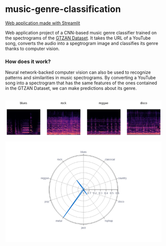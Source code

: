 # music-genre-classification

[Web application made with Streamlit](https://paolocosenza-music-genre-classifica-genre-classification-4un75w.streamlit.app/)

Web application project of a CNN-based music genre classifier trained on the spectrograms of the <a href=https://www.kaggle.com/datasets/andradaolteanu/gtzan-dataset-music-genre-classification> GTZAN Dataset</a>. It takes the URL of a YouTube song, converts the audio into a spegtrogram image and classifies its genre thanks to computer vision.

<h3>How does it work?</h3>
Neural network-backed computer vision can also be used to recognize patterns and similarities in music spectrograms.
By converting a YouTube song into a spectrogram that has the same features of the ones contained in the GTZAN Dataset, we can make predictions about its genre.

<br />
<br />

![genres](images/genres.png)

![radar](images/radar.png)

